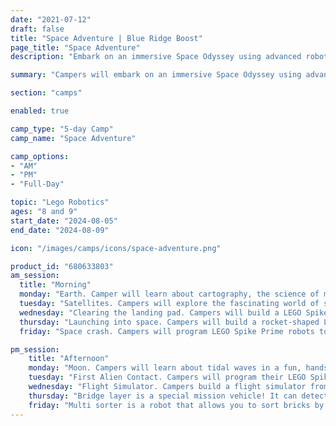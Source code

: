 ```yaml
---
date: "2021-07-12"
draft: false
title: "Space Adventure | Blue Ridge Boost"
page_title: "Space Adventure"
description: "Embark on an immersive Space Odyssey using advanced robotics"

summary: "Campers will embark on an immersive Space Odyssey using advanced robotics. They will design and build robotic explorers, mastering motor control for precise maneuvers around celestial models. Using force sensors, they will navigate cosmic obstacles and program their robots for mission-critical tasks. This hands-on adventure blends robotics, coding, and space science, challenging campers to apply engineering principles and problem-solving skills. Working in teams, they will tackle increasingly complex missions while learning about the solar system and space exploration. This STEM-focused program ignites passion for innovation, combining the thrill of space discovery with cutting-edge robotics technology."

section: "camps"

enabled: true

camp_type: "5-day Camp"
camp_name: "Space Adventure"

camp_options: 
- "AM"
- "PM"
- "Full-Day"

topic: "Lego Robotics"
ages: "8 and 9"
start_date: "2024-08-05"
end_date: "2024-08-09"

icon: "/images/camps/icons/space-adventure.png"

product_id: "680633803"
am_session:
  title: "Morning"
  monday: "Earth. Camper will learn about cartography, the science of map-making, is introduced as essential for orientation and navigation. Maps provide crucial information about terrain, such as plains, deserts, mountains, rivers, and canyons, helping us plan routes and understand the landscape ahead. Campers will create their own maps and learn how to build and code simple robot to move on the map."
  tuesday: "Satellites. Campers will explore the fascinating world of satellites and their everyday applications while building a small robot that demonstrates circular motion. They will program a LEGO Spike Prime robot to move in an arc, simulating a satellite's orbit around Earth. The lesson will cover the concept of satellites, both natural (like the Moon) and artificial, and explain how they are launched into orbit using rockets. We wll discuss various orbit shapes, focusing on circular orbits but mentioning elliptical ones too. As part of our hands-on activity, campers will construct a robot that moves like a satellite around a model Earth, attaching our phones to capture images, mimicking how real satellites gather data. This interactive approach will help us understand satellite technology and its importance in our daily lives."
  wednesday: "Clearing the landing pad. Campers will build a LEGO Spike Prime robot to clear a simulated Venus landing pad. They will learn key facts about Venus while constructing a robot that navigates obstacles and clears smaller rocks. The project challenges campers to complete the robot's design by creating a front barrier. This activity blends astronomy education with hands-on robotics, encouraging problem-solving skills as campers program their robots to overcome space exploration challenges on Venus's harsh simulated terrain."
  thursday: "Launching into space. Campers will build a rocket-shaped LEGO Spike Prime robot to simulate a deep space mission. They will learn about Voyager 1's 45-year journey, its current distance from Earth, and the Gravitational Sling maneuver. The robot, moving on its third wheel, will incorporate a force sensor for launch. This activity blends robotics with space science, teaching campers about long-distance space travel, communication delays, and the vastness of the universe while they program their robots to venture into simulated deep space."
  friday: "Space crash. Campers will program LEGO Spike Prime robots to simulate a space emergency: navigating an asteroid field with broken navigation systems. They will use the force sensor to detect asteroid collisions, programming their robots to change direction and seek a repair station. This activity teaches the importance of simulations in space missions, while developing problem-solving skills and advanced programming techniques. Through this engaging scenario, campers will gain hands-on experience with space exploration challenges and robotics solutions."

pm_session:
    title: "Afternoon"
    monday: "Moon. Campers will learn about tidal waves in a fun, hands-on way. They will discover how the Moon's gravity pulls on Earth's oceans, causing water levels to rise and fall. Using LEGO Spike Prime robots, they will create a simple model to show how tides work. The robots will move up and down to simulate the changing water levels, just like real tides. Campers will program their robots to show different tidal patterns, like the big tides in some places and smaller ones in others. This activity helps kids understand tides while having fun with robotics and coding."
    tuesday: "First Alien Contact. Campers will program their LEGO Spike Prime scouting robots to display emotions and speak, simulating preparation for an alien encounter on Mars. They will learn about the Red Planet's key features, its potential for future human habitation, and its place in the solar system. As they build their two-motor robots with angled hubs for better display visibility, campers will be challenged to spot and fix an intentional design flaw. This engaging lesson blends space science, advanced robotics programming, and creative play, allowing campers to explore planetary science while developing problem-solving skills and mastering emotion simulation in robots."
    wednesday: "Flight Simulator. Campers build a flight simulator from of a helicopter model, an arm lifting the model and a set of gears that drive the main rotor. The program of this robot reacts to tilting the lever."
    thursday: "Bridge layer is a special mission vehicle! It can detect a gap on its own, deploy a bridge over it and cross to the other side. The mechanism for transporting and deploying the bridge is located in the front (1). The vehicle is solidly put together. The hub (2) in the rear provides counterbalance to the movable arm."
    friday: "Multi sorter is a robot that allows you to sort bricks by their color and size.The upper part of the robot is a movable feeder. When the brick is loaded, the feeder moves it under the sensor for testing, then sends it to the appropriate compartment."
---
```

